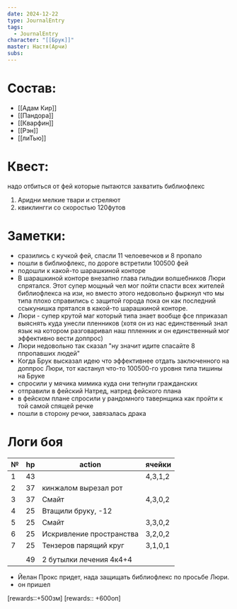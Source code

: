 ```yaml
---
date: 2024-12-22
type: JournalEntry
tags:
  - JournalEntry
character: "[[Брук]]"
master: Настя(Арчи)
subs:
---
```

# Состав:
- [[Адам Кир]]
- [[Пандора]]
- [[Кварфин]]
- [[Рэн]]
- [[лиТью]]

# Квест:
надо отбиться от фей которые пытаются захватить библиофлекс
1. Аридни мелкие твари и стреляют
2. квиклингги со скоростью 120футов

# Заметки:
- сразились с кучкой фей, спасли 11 челоевечков и 8 пропало
- пошли в библиофлекс, по дороге встретили 100500 фей
- подошли к какой-то шарашкиной конторе
- В шарашкиной конторе внезапно глава гильдии волшебников Люри спрятался. Этот супер мощный чел мог пойти спасти всех жителей библиофлекса на изи, но вместо этого недовольно фыркнул что мы типа плохо справились с защитой города пока он как последний ссыкунишка прятался в какой-то шарашкиной конторе.
- Люри - супер крутой маг который типа знает вообще фсе пприказал выяснять куда унесли пленников (хотя он из нас единственный знал язык на котором разговаривал наш ппленник и он единственный мог эффективно вести доппрос)
- Люри недовольно так сказал "ну значит идите спасайте 8 ппропавших людей"
- Когда Брук высказал идею что эффективнее отдать заключенного на доппрос Люри, тот кастанул что-то 100500-го уровня типа тишины на Бруке
- спросили у мячика мимика куда они тепнули гражданских
- отправили в фейский Натред, натред фейского плана
- в фейском плане спросили у рандомного тавернщика как пройти к той самой спящей речке
- пошли в сторону речки, завязалась драка

# Логи боя

| №   | hp  | action                   | ячейки  |
| --- | --- | ------------------------ | ------- |
| 1   | 43  |                          | 4,3,1,2 |
| 2   | 37  | кинжалом вырезал рот     |         |
| 3   | 37  | Смайт                    | 4,3,0,2 |
| 4   | 25  | Втащили бруку, -12       |         |
| 5   | 25  | Смайт                    | 3,3,0,2 |
| 6   | 25  | Искривление пространства | 3,2,0,2 |
| 7   | 25  | Тензеров парящий круг    | 3,1,0,1 |
|     |     |                          |         |
|     | 49  | 2 бутылки лечения 4к4+4  |         |
- Йелан Прокс придет, нада защищать библиофлекс по просьбе Люри.
- он пришел

[rewards::+500зм]
[rewards:: +600оп]